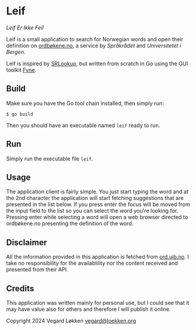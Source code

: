 Leif
========

*Leif Er Ikke Feil*

Leif is a small application to search for Norwegian words and open their definition on [ordbøkene.no](https://ordbøkene.no), a service by _Språkrådet_ and _Universitetet i Bergen_.

Leif is inspired by [SRLookup](https://github.com/veloek/srlookup), but written from scratch in Go using the GUI toolkit [Fyne](https://fyne.io/).

Build
-----

Make sure you have the Go tool chain installed, then simply run:
```
$ go build
```
Then you should have an executable named `leif` ready to run.

Run
---

Simply run the executable file `leif`.

Usage
-----

The application client is fairly simple. You just start typing the word and at the 2nd character the application will start fetching suggestions that are presented in the list below. If you press enter the focus will be moved from the input field to the list so you can select the word you're looking for. Pressing enter while selecting a word will open a web browser directed to ordbøkene.no presenting the definition of the word.

Disclaimer
-------

All the information provided in this application is fetched from [ord.uib.no](https://ord.uib.no). I take no responsibility for the availablility nor the content received and presented from their API.

Credits
-------

This application was written mainly for personal use, but I could see that it may have value also for others and therefore I will publish it online.

Copyright 2024 Vegard Løkken <vegard@loekken.org>

